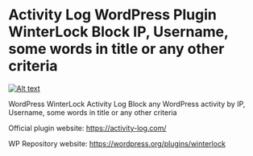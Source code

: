 # Activity Log WordPress Plugin WinterLock Block IP, Username, some words in title or any other criteria

[![Alt text](https://img.youtube.com/vi/bLG_HZrpEX0/0.jpg)](https://www.youtube.com/watch?v=bLG_HZrpEX0)

WordPress WinterLock Activity Log
Block any WordPress activity by IP, Username, some words in title or any other criteria

Official plugin website: https://activity-log.com/

WP Repository website: https://wordpress.org/plugins/winterlock